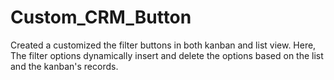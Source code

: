 # Custom_CRM_Button
Created a customized the filter buttons in both kanban and list view. Here, The filter options dynamically insert and delete the options based on the list and the kanban's records.
